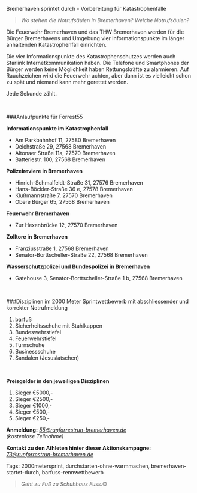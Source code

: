 Bremerhaven sprintet durch - Vorbereitung für Katastrophenfälle

> *Wo stehen die Notrufsäulen in Bremerhaven? Welche Notrufsäulen?*

Die Feuerwehr Bremerhaven und das THW Bremerhaven werden für die Bürger Bremerhavens und Umgebung vier Informationspunkte im länger anhaltenden Katastrophenfall einrichten. 

Die vier Informationspunkte des Katastrophenschutzes werden auch Starlink Internetkommunikation haben. Die Telefone und Smartphones der Bürger werden keine Möglichkeit haben Rettungskräfte zu alarmieren. Auf Rauchzeichen wird die Feuerwehr achten, aber dann ist es vielleicht schon zu spät und niemand kann mehr gerettet werden. 

Jede Sekunde zählt.

<br>

###Anlaufpunkte für Forrest55 

**Informationspunkte im Katastrophenfall**

* Am Parkbahnhof 11, 27580 Bremerhaven
* Deichstraße 29, 27568 Bremerhaven
* Altonaer Straße 11a, 27570 Bremerhaven
* Batteriestr. 100, 27568 Bremerhaven


**Polizeireviere in Bremerhaven**

* Hinrich-Schmalfeldt-Straße 31, 27576 Bremerhaven
* Hans-Böckler-Straße 36 e, 27578 Bremerhaven
* Klußmannstraße 7, 27570 Bremerhaven
* Obere Bürger 65, 27568 Bremerhaven


**Feuerwehr Bremerhaven**

* Zur Hexenbrücke 12, 27570 Bremerhaven


**Zolltore in Bremerhaven**

* Franziusstraße 1, 27568 Bremerhaven
* Senator-Borttscheller-Straße 22, 27568 Bremerhaven


**Wasserschutzpolizei und Bundespolizei in Bremerhaven**

* Gatehouse 3, Senator-Borttscheller-Straße 1 b, 27568 Bremerhaven

<br>  

###Disziplinen im 2000 Meter Sprintwettbewerb mit abschliessender und korrekter Notrufmeldung

1. barfuß
2. Sicherheitsschuhe mit Stahlkappen
3. Bundeswehrstiefel
4. Feuerwehrstiefel
5. Turnschuhe
6. Businessschuhe
7. Sandalen (Jesuslatschen)

  
<br>  

**Preisgelder in den jeweiligen Disziplinen**

1. Sieger €5000,-
2. Sieger €2500,-
3. Sieger €1000,-
4. Sieger €500,-
5. Sieger €250,-


**Anmeldung:** *<55@runforrestrun-bremerhaven.de>*<br>
*(kostenlose Teilnahme)*


**Kontakt zu den Athleten hinter dieser Aktionskampagne:** *<73@runforrestrun-bremerhaven.de>*

Tags: 2000metersprint, durchstarten-ohne-warmmachen, bremerhaven-startet-durch, barfuss-rennwettbewerb

> *Geht zu Fuß zu Schuhhaus Fuss.*&copy;

